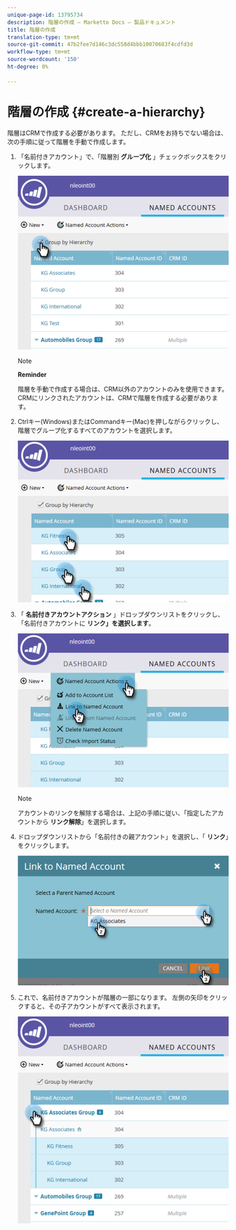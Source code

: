 ```yaml
---
unique-page-id: 13795734
description: 階層の作成 — Marketto Docs — 製品ドキュメント
title: 階層の作成
translation-type: tm+mt
source-git-commit: 47b2fee7d146c3dc558d4bbb10070683f4cdfd3d
workflow-type: tm+mt
source-wordcount: '150'
ht-degree: 0%

---
```



# 階層の作成 {#create-a-hierarchy}

階層はCRMで作成する必要があります。 ただし、CRMをお持ちでない場合は、次の手順に従って階層を手動で作成します。

1. 「名前付きアカウント」で、「階層別 **グループ化** 」チェックボックスをクリックします。

   ![](assets/one.png)

   >[!NOTE]
   >
   >**Reminder**
   >
   >
   >階層を手動で作成する場合は、CRM以外のアカウントのみを使用できます。 CRMにリンクされたアカウントは、CRMで階層を作成する必要があります。

1. Ctrlキー(Windows)またはCommandキー(Mac)を押しながらクリックし、階層でグループ化するすべてのアカウントを選択します。

   ![](assets/two.png)

1. 「 **名前付きアカウントアクション** 」ドロップダウンリストをクリックし、「名前付きアカウントに **リンク」を選択します**。

   ![](assets/three.png)

   >[!NOTE]
   >
   >アカウントのリンクを解除する場合は、上記の手順に従い、「指定したアカウントから **リンク解除**」を選択します。

1. ドロップダウンリストから「名前付きの親アカウント」を選択し、「 **リンク**」をクリックします。

   ![](assets/four.png)

1. これで、名前付きアカウントが階層の一部になります。 左側の矢印をクリックすると、その子アカウントがすべて表示されます。

   ![](assets/five.png)

